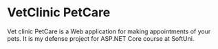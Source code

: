 # VetClinic PetCare
Vet clinic PetCare is a Web application for making appointments of your pets. It is my defense project for ASP.NET Core course at SoftUni.

